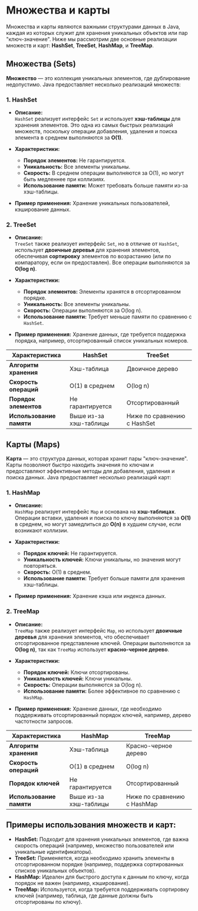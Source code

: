 # Множества и карты

Множества и карты являются важными структурами данных в Java, каждая из которых служит для хранения уникальных объектов или пар "ключ-значение". Ниже мы рассмотрим две основные реализации множеств и карт: **HashSet**, **TreeSet**, **HashMap**, и **TreeMap**.

## Множества (Sets)

**Множество** — это коллекция уникальных элементов, где дублирование недопустимо. Java предоставляет несколько реализаций множеств:

### 1. HashSet

- **Описание:**  
  `HashSet` реализует интерфейс `Set` и использует **хэш-таблицы** для хранения элементов. Это одна из самых быстрых реализаций множеств, поскольку операции добавления, удаления и поиска элемента в среднем выполняются за **O(1)**.
  
- **Характеристики:**
  - **Порядок элементов:** Не гарантируется.
  - **Уникальность:** Все элементы уникальны.
  - **Скорость:** В среднем операции выполняются за O(1), но могут быть медленнее при коллизиях.
  - **Использование памяти:** Может требовать больше памяти из-за хэш-таблицы.
  
- **Пример применения:** Хранение уникальных пользователей, кэширование данных.

### 2. TreeSet

- **Описание:**  
  `TreeSet` также реализует интерфейс `Set`, но в отличие от `HashSet`, использует **двоичные деревья** для хранения элементов, обеспечивая **сортировку** элементов по возрастанию (или по компаратору, если он предоставлен). Все операции выполняются за **O(log n)**.

- **Характеристики:**
  - **Порядок элементов:** Элементы хранятся в отсортированном порядке.
  - **Уникальность:** Все элементы уникальны.
  - **Скорость:** Операции выполняются за O(log n).
  - **Использование памяти:** Требует меньше памяти по сравнению с `HashSet`.

- **Пример применения:** Хранение данных, где требуется поддержка порядка, например, отсортированный список уникальных номеров.

| Характеристика         | HashSet                        | TreeSet                         |
|------------------------|--------------------------------|---------------------------------|
| **Алгоритм хранения**   | Хэш-таблица                    | Двоичное дерево                 |
| **Скорость операций**   | O(1) в среднем                 | O(log n)                        |
| **Порядок элементов**   | Не гарантируется               | Отсортированный                 |
| **Использование памяти**| Выше из-за хэш-таблицы         | Ниже по сравнению с HashSet     |

## Карты (Maps)

**Карта** — это структура данных, которая хранит пары "ключ-значение". Карты позволяют быстро находить значения по ключам и предоставляют эффективные методы для добавления, удаления и поиска данных. Java предоставляет несколько реализаций карт:

### 1. HashMap

- **Описание:**  
  `HashMap` реализует интерфейс `Map` и основана на **хэш-таблицах**. Операции вставки, удаления и поиска по ключу выполняются за **O(1)** в среднем, но могут замедлиться до **O(n)** в худшем случае, если возникают коллизии.

- **Характеристики:**
  - **Порядок ключей:** Не гарантируется.
  - **Уникальность ключей:** Ключи уникальны, но значения могут повторяться.
  - **Скорость:** O(1) в среднем.
  - **Использование памяти:** Требует больше памяти для хранения хэш-таблицы.

- **Пример применения:** Хранение кэша или индекса данных.

### 2. TreeMap

- **Описание:**  
  `TreeMap` также реализует интерфейс `Map`, но использует **двоичные деревья** для хранения элементов, что обеспечивает отсортированное представление ключей. Операции выполняются за **O(log n)**, так как `TreeMap` использует **красно-черное дерево**.

- **Характеристики:**
  - **Порядок ключей:** Ключи отсортированы.
  - **Уникальность ключей:** Ключи уникальны.
  - **Скорость:** Операции выполняются за O(log n).
  - **Использование памяти:** Более эффективное по сравнению с `HashMap`.

- **Пример применения:** Хранение данных, где необходимо поддерживать отсортированный порядок ключей, например, дерево частотности запросов.

| Характеристика         | HashMap                        | TreeMap                         |
|------------------------|--------------------------------|---------------------------------|
| **Алгоритм хранения**   | Хэш-таблица                    | Красно-черное дерево            |
| **Скорость операций**   | O(1) в среднем                 | O(log n)                        |
| **Порядок ключей**      | Не гарантируется               | Отсортированный                 |
| **Использование памяти**| Выше из-за хэш-таблицы         | Ниже по сравнению с HashMap     |

## Примеры использования множеств и карт:

- **HashSet:** Подходит для хранения уникальных элементов, где важна скорость операций (например, множество пользователей или уникальные идентификаторы).
- **TreeSet:** Применяется, когда необходимо хранить элементы в отсортированном порядке (например, поддержка сортированных списков уникальных объектов).
- **HashMap:** Идеален для быстрого доступа к данным по ключу, когда порядок не важен (например, кэширование).
- **TreeMap:** Используется, когда требуется поддерживать сортировку ключей (например, таблица, где данные должны быть отсортированы по ключу).

